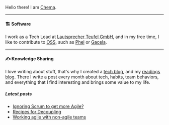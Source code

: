 Hello there! I am [Chema](https://chemaclass.com).

---

#### 🏗 Software

I work as a Tech Lead at [Lautsprecher Teufel GmbH](http://teufel.de/), and in my free time, I like to contribute
to [OSS](https://chemaclass.es/blog/open-source-software/), such as [Phel](https://github.com/phel-lang/phel-lang)
or [Gacela](https://github.com/gacela-project/gacela).

---

#### ✍️ Knowledge Sharing

I love writing about stuff, that's why I created a [tech blog](https://chemaclass.es/blog/), and
my [readings blog](https://chemaclass.es/readings/). There I write a post every month about tech, habits, team
behaviors, and everything that I find interesting and brings some value to my life.

##### Latest posts

<!-- BLOG-POST-LIST:START -->
- [Ignoring Scrum to get more Agile?](https://chemaclass.com/blog/ignoring-scrum-to-get-more-agile/)
- [Recipes for Decoupling](https://chemaclass.com/readings/recipes-for-decoupling/)
- [Working agile with non-agile teams](https://chemaclass.com/blog/working-agile-with-non-agile-teams/)
<!-- BLOG-POST-LIST:END -->
